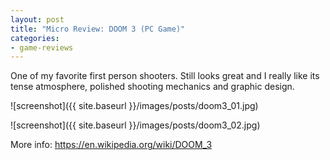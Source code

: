 ```yaml
---
layout: post
title: "Micro Review: DOOM 3 (PC Game)"
categories:
- game-reviews
---
```



One of my favorite first person shooters. Still looks great and I really like its tense atmosphere, polished shooting mechanics and graphic design.


![screenshot]({{ site.baseurl }}/images/posts/doom3_01.jpg)

![screenshot]({{ site.baseurl }}/images/posts/doom3_02.jpg)


<p>More info: <a href="https://en.wikipedia.org/wiki/DOOM_3">https://en.wikipedia.org/wiki/DOOM_3</a><p>

